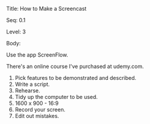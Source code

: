 Title:  How to Make a Screencast

Seq:    0.1

Level:  3

Body:

Use the app ScreenFlow. 

There's an online course I've purchased at udemy.com.

1. Pick features to be demonstrated and described. 
2. Write a script. 
3. Rehearse. 
4. Tidy up the computer to be used. 
5. 1600 x 900 - 16:9
5. Record your screen. 
6. Edit out mistakes.

